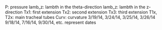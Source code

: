 P: pressure
lamb_z: lambth in the theta-direction
lamb_z: lambth in the z-direction
Tx1: first extension 
Tx2: second extension
Tx3: third extension
T1x, T2x: main tracheal tubes 
Curv: curvature
3/19/14, 3/24/14, 3/25/14, 3/26/14 9/18/14, 7/16/14, 9/30/14, etc. represent dates
